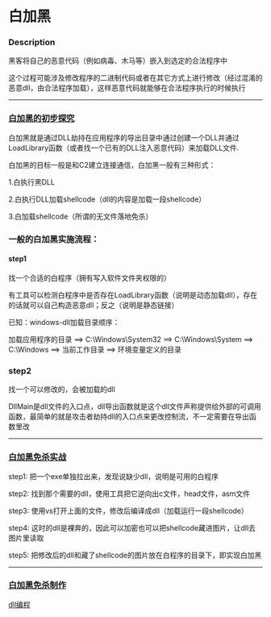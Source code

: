 # 白加黑

### Description
黑客将自己的恶意代码（例如病毒、木马等）嵌入到选定的合法程序中

这个过程可能涉及修改程序的二进制代码或者在其它方式上进行修改（经过混淆的恶意dll，由合法程序加载），这样恶意代码就能够在合法程序执行的时候执行

---

### [白加黑的初步探究](https://xz.aliyun.com/t/12376?time__1311=mqmhD57KAImG7DlxGo%2FDyiILoqiuiRPG%3D4D&alichlgref=https%3A%2F%2Fwww.google.com%2F)

白加黑就是通过DLL劫持在应用程序的导出目录中通过创建一个DLL并通过LoadLibrary函数（或者找一个已有的DLL注入恶意代码）来加载DLL文件.

白加黑的目标一般是和C2建立连接通信，白加黑一般有三种形式：

1.白执行黑DLL

2.白执行DLL加载shellcode（dll的内容是加载一段shellcode）

3.白加载shellcode（所谓的无文件落地免杀）

### 一般的白加黑实施流程：

#### step1
找一个合适的白程序（拥有写入软件文件夹权限的）

有工具可以检测白程序中是否存在LoadLibrary函数（说明是动态加载dll），存在的话就可以自己构造恶意dll；反之（说明是静态链接）

已知：windows-dll加载目录顺序：

加载应用程序的目录 ==> C:\Windows\System32 ==> C:\Windows\System ==> C:\Windows ==> 当前工作目录 ==> 环境变量定义的目录

### step2
找一个可以修改的，会被加载的dll

DllMain是dll文件的入口点，dll导出函数就是这个dll文件声称提供给外部的可调用函数，最简单的就是攻击者劫持dll的入口点来更改控制流，不一定需要在导出函数里改

---

### [白加黑免杀实战](https://m.freebuf.com/articles/system/333690.html)

step1: 把一个exe单独拉出来，发现说缺少dll，说明是可用的白程序

step2: 找到那个需要的dll，使用工具把它逆向出c文件，head文件，asm文件

step3: 使用vs打开上面的文件，修改后编译成dll（加载运行一段shellcode）

step4: 这时的dll是裸奔的，因此可以加密也可以把shellcode藏进图片，让dll去图片里读取

step5: 把修改后的dll和藏了shellcode的图片放在白程序的目录下，即实现白加黑

---

### [白加黑免杀制作](https://cloud.tencent.com/developer/article/2360981)

[dll编程](https://blog.csdn.net/m0_55621747/article/details/136682284)

